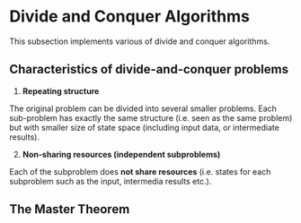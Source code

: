 # Divide and Conquer Algorithms
This subsection implements various of divide and conquer algorithms.

## Characteristics of divide-and-conquer problems

  1. __Repeating structure__

  The original problem can be divided into several smaller problems. Each sub-problem has exactly the same structure (i.e. seen as the same problem) but with smaller size of state space (including input data, or intermediate results).

  2. __Non-sharing resources (independent subproblems)__

  Each of the subproblem does __not share resources__ (i.e. states for each subproblem such as the input, intermedia results etc.). 




## The Master Theorem
